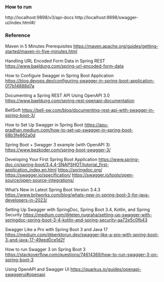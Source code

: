 ### How to run 

http://localhost:9898/v3/api-docs
http://localhost:9898/swagger-ui/index.html#/


### Reference
Maven in 5 Minutes Prerequisites
https://maven.apache.org/guides/getting-started/maven-in-five-minutes.html

Handling URL Encoded Form Data in Spring REST
https://www.baeldung.com/spring-url-encoded-form-data

How to Configure Swagger in Spring Boot Application
https://blog.devops.dev/configuring-swagger-in-spring-boot-application-017b14888d7a

Documenting a Spring REST API Using OpenAPI 3.0
https://www.baeldung.com/spring-rest-openapi-documentation

BellSoft 
https://bell-sw.com/blog/documenting-rest-api-with-swagger-in-spring-boot-3/

How to Set Up Swagger in Spring Boot
https://apu-pradhan.medium.com/how-to-set-up-swagger-in-spring-boot-68b3fe862a0d


Spring Boot + Swagger 3 example (with OpenAPI 3)
https://www.bezkoder.com/spring-boot-swagger-3/

Developing Your First Spring Boot Application
https://www.spring-doc.cn/spring-boot/3.4.4-SNAPSHOT/tutorial_first-application_index.en.html
https://springdoc.org/
https://swagger.io/specification/
https://swagger.io/tools/open-source/open-source-integrations/


What’s New in Latest Spring Boot Version 3.4.3
https://www.brilworks.com/blog/whats-new-in-spring-boot-3-for-java-developers-in-2023/

Setting Up Swagger with SpringDoc, Spring Boot 3.4, Kotlin, and Spring Security
https://medium.com/@teten.nugraha/setting-up-swagger-with-springdoc-spring-boot-3-4-kotlin-and-spring-security-aa72e5c0fb43

Swagger Like a Pro with Spring Boot 3 and Java 17
https://medium.com/@berktorun.dev/swagger-like-a-pro-with-spring-boot-3-and-java-17-49eed0ce1d2f

How to run Swagger 3 on Spring Boot 3
https://stackoverflow.com/questions/74614369/how-to-run-swagger-3-on-spring-boot-3

Using OpenAPI and Swagger UI
https://quarkus.io/guides/openapi-swaggerui#openapi
